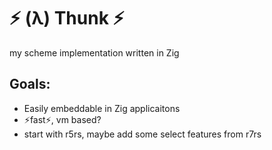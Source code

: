 # ⚡️ (λ) Thunk ⚡️

my scheme implementation written in Zig

## Goals:
- Easily embeddable in Zig applicaitons
- ⚡️fast⚡️, vm based?
- start with r5rs, maybe add some select features from r7rs
